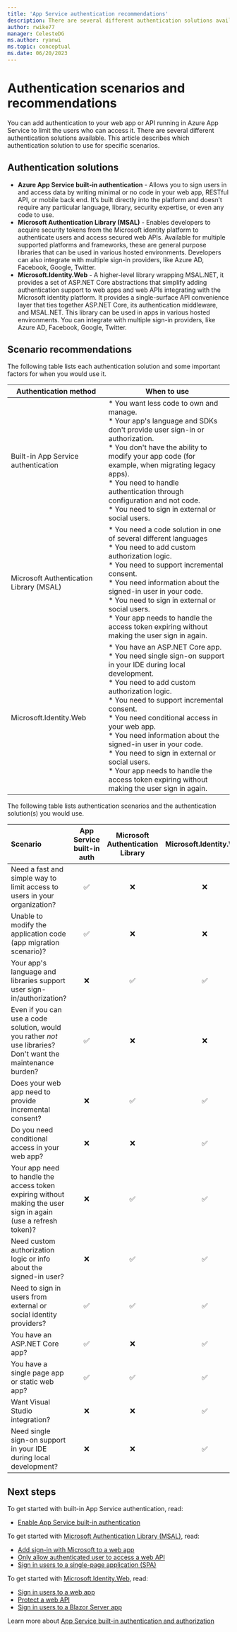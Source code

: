 ```yaml
---
title: 'App Service authentication recommendations'
description: There are several different authentication solutions available for web apps or web APIs hosted on App Service. This article provides recommendations on which auth solution(s) can be used for specific scenarios such as quickly and simply limiting access to your web app, custom authorization, and incremental consent.  
author: rwike77
manager: CelesteDG
ms.author: ryanwi
ms.topic: conceptual
ms.date: 06/20/2023
---
```

# Authentication scenarios and recommendations

You can add authentication to your web app or API running in Azure App Service to limit the users who can access it.  There are several different authentication solutions available.  This article describes which authentication solution to use for specific scenarios.

## Authentication solutions

- **Azure App Service built-in authentication** - Allows you to sign users in and access data by writing minimal or no code in your web app, RESTful API, or mobile back end. It’s built directly into the platform and doesn’t require any particular language, library, security expertise, or even any code to use.
- **Microsoft Authentication Library (MSAL)** - Enables developers to acquire security tokens from the Microsoft identity platform to authenticate users and access secured web APIs. Available for multiple supported platforms and frameworks, these are general purpose libraries that can be used in various hosted environments. Developers can also integrate with multiple sign-in providers, like Azure AD, Facebook, Google, Twitter.
- **Microsoft.Identity.Web** - A higher-level library wrapping MSAL.NET, it provides a set of ASP.NET Core abstractions that simplify adding authentication support to web apps and web APIs integrating with the Microsoft identity platform.  It provides a single-surface API convenience layer that ties together ASP.NET Core, its authentication middleware, and MSAL.NET. This library can be used in apps in various hosted environments. You can integrate with multiple sign-in providers, like Azure AD, Facebook, Google, Twitter.

## Scenario recommendations

The following table lists each authentication solution and some important factors for when you would use it.

|Authentication method|When to use|
|--|--|
|Built-in App Service authentication |* You want less code to own and manage.<br>* Your app's language and SDKs don't provide user sign-in or authorization.<br>* You don't have the ability to modify your app code (for example, when migrating legacy apps).<br>* You need to handle authentication through configuration and not code.<br>* You need to sign in external or social users.|
|Microsoft Authentication Library (MSAL)|* You need a code solution in one of several different languages<br>* You need to add custom authorization logic.<br>* You need to support incremental consent.<br>* You need information about the signed-in user in your code.<br>* You need to sign in external or social users.<br>* Your app needs to handle the access token expiring without making the user sign in again.|
|Microsoft.Identity.Web |* You have an ASP.NET Core app. <br>* You need single sign-on support in your IDE during local development.<br>* You need to add custom authorization logic.<br>* You need to support incremental consent.<br>* You need conditional access in your web app.<br>* You need information about the signed-in user in your code.<br>* You need to sign in external or social users.<br>* Your app needs to handle the access token expiring without making the user sign in again.|

The following table lists authentication scenarios and the authentication solution(s) you would use.

|Scenario |App Service built-in auth| Microsoft Authentication Library | Microsoft.Identity.Web |
|:--|:--:|:--:|:--:|
| Need a fast and simple way to limit access to users in your organization? | ✅ | ❌ | ❌ |
| Unable to modify the application code (app migration scenario)? | ✅ | ❌ | ❌ |
| Your app's language and libraries support user sign-in/authorization?  | ❌ | ✅ | ✅ |
| Even if you can use a code solution, would you rather *not* use libraries? Don't want the maintenance burden?  | ✅ | ❌ | ❌ |
| Does your web app need to provide incremental consent?  | ❌ | ✅ | ✅ |
| Do you need conditional access in your web app? | ❌ | ❌ | ✅ |
| Your app need to handle the access token expiring without making the user sign in again (use a refresh token)? | ❌ | ✅ | ✅ |
| Need custom authorization logic or info about the signed-in user? | ❌ | ✅ | ✅ |
| Need to sign in users from external or social identity providers?  | ✅ | ✅ | ✅ |
| You have an ASP.NET Core app? | ✅ | ❌ | ✅ |
| You have a single page app or static web app? | ✅ | ✅ | ✅ |
| Want Visual Studio integration? | ❌ | ❌ | ✅ |
| Need single sign-on support in your IDE during local development? | ❌ | ❌ | ✅ |

## Next steps

To get started with built-in App Service authentication, read:
- [Enable App Service built-in authentication](scenario-secure-app-authentication-app-service.md)

To get started with [Microsoft Authentication Library (MSAL)](/entra/msal/), read:
- [Add sign-in with Microsoft to a web app](/azure/active-directory/develop/web-app-quickstart)
- [Only allow authenticated user to access a web API](/azure/active-directory/develop/scenario-protected-web-api-overview)
- [Sign in users to a single-page application (SPA)](/azure/active-directory/develop/scenario-spa-overview)

To get started with [Microsoft.Identity.Web](/entra/msal/dotnet/microsoft-identity-web/), read:

- [Sign in users to a web app](/azure/active-directory/develop/web-app-quickstart?pivots=devlang-aspnet-core)
- [Protect a web API](/azure/active-directory/develop/web-api-quickstart?pivots=devlang-aspnet-core)
- [Sign in users to a Blazor Server app](/azure/active-directory/develop/tutorial-blazor-server)

Learn more about [App Service built-in authentication and authorization](overview-authentication-authorization.md)
